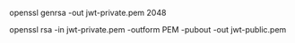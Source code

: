 openssl genrsa -out jwt-private.pem 2048

openssl rsa -in jwt-private.pem -outform PEM -pubout -out jwt-public.pem